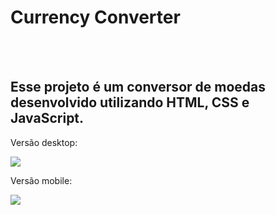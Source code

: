<h1>Currency Converter</h1>
<br>
<br>
<h2>Esse projeto é um conversor de moedas desenvolvido utilizando HTML, CSS e JavaScript.</h2>
<p>Versão desktop:</p>
<img src=https://github.com/fabiofzk/projeto-conversor/blob/main/assets/desktop.png>
<p>Versão mobile:</p>
<img src=https://github.com/fabiofzk/projeto-conversor/blob/main/assets/mobile.png>
